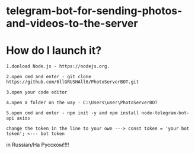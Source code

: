 # telegram-bot-for-sending-photos-and-videos-to-the-server

# How do I launch it?
``1.donload Node.js - https://nodejs.org.``

``2.open cmd and enter - git clone https://github.com/6llGRUSHAll6/PhotoServerBOT.git``

``3.open your code editor``

``4.open a folder on the way - C:\Users\user\PhotoServerBOT``

``5.open cmd and enter - npm init -y and npm install node-telegram-bot-api axios``

``change the token in the line to your own ---> const token = 'your bot token'; <--- bot token``

in Russian/На Русском!!!!

